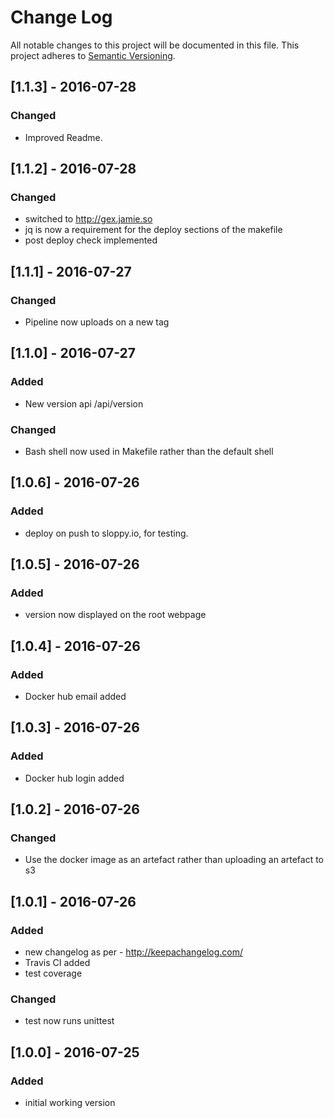 # Change Log
All notable changes to this project will be documented in this file.
This project adheres to [Semantic Versioning](http://semver.org/).

## [1.1.3] - 2016-07-28
### Changed
- Improved Readme.

## [1.1.2] - 2016-07-28
### Changed
- switched to http://gex.jamie.so
- jq is now a requirement for the deploy sections of the makefile
- post deploy check implemented

## [1.1.1] - 2016-07-27
### Changed
- Pipeline now uploads on a new tag

## [1.1.0] - 2016-07-27
### Added
- New version api /api/version
### Changed
- Bash shell now used in Makefile rather than the default shell

## [1.0.6] - 2016-07-26
### Added
- deploy on push to sloppy.io, for testing.

## [1.0.5] - 2016-07-26
### Added
- version now displayed on the root webpage

## [1.0.4] - 2016-07-26
### Added
- Docker hub email added

## [1.0.3] - 2016-07-26
### Added
- Docker hub login added

## [1.0.2] - 2016-07-26
### Changed
- Use the docker image as an artefact rather than uploading an artefact to s3

## [1.0.1] - 2016-07-26
### Added
- new changelog as per - http://keepachangelog.com/
- Travis CI added
- test coverage

### Changed
- test now runs unittest

## [1.0.0] - 2016-07-25
### Added
- initial working version
